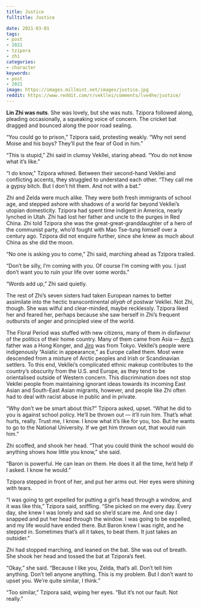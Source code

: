 ```yaml
---
title: Justice
fulltitle: Justice

date: 2021-03-01
tags:
- post
- 2021
- tzipora
- zhi
categories:
- character
keywords:
- post
- 2021
image: https://images.millmint.net/images/justice.jpg
reddit: https://www.reddit.com/r/vekllei/comments/lve4he/justice/
---
```


**Lin Zhi was nuts**. She was lovely, but she was nuts. Tzipora followed along, pleading occasionally, a squeaking voice of concern. The cricket bat dragged and bounced along the poor road sealing.

“You could go to prison,” Tzipora said, protesting weakly. “Why not send Moise and his boys? They’ll put the fear of God in him.”

“This is stupid,” Zhi said in clumsy Vekllei, staring ahead. “You do not know what it’s like.”

“I do know,” Tzipora whined. Between their second-hand Vekllei and conflicting accents, they struggled to understand each other. “They call me a gypsy bitch. But I don’t hit them. And not with a bat.”

Zhi and Zelda were much alike. They were both fresh immigrants of school age, and stepped ashore with shadows of a world far beyond Vekllei’s utopian domesticity. Tzipora had spent time indigent in America, nearly lynched in Utah. Zhi had lost her father and uncle to the purges in Red China. Zhi told Tzipora she was the great-great-granddaughter of a hero of the communist party, who’d fought with Mao Tse-tung himself over a century ago. Tzipora did not enquire further, since she knew as much about China as she did the moon.

“No one is asking you to come,” Zhi said, marching ahead as Tzipora trailed.

“Don’t be silly, I’m coming with you. Of course I’m coming with you. I just don’t want you to ruin your life over some words.”

“Words add up,” Zhi said quietly.

The rest of Zhi’s seven sisters had taken European names to better assimilate into the hectic transcontinental *aliyah* of postwar Vekllei. Not Zhi, though. She was wilful and clear-minded, maybe recklessly. Tzipora liked her and feared her, perhaps because she saw herself in Zhi’s frequent outbursts of anger and principled view of the world.

The Floral Period was stuffed with new citizens, many of them in disfavour of the politics of their home country. Many of them came from Asia — [Ayn’s](https://millmint.net/posts/2020-06-12-ayn/) father was a Hong Konger, and [Jiro](https://millmint.net/posts/2020-04-20-spectre/) was from Tokyo. Vekllei’s people were indigenously “Asiatic in appearance,” as Europe called them. Most were descended from a mixture of Arctic peoples and Irish or Scandinavian settlers. To this end, Vekllei’s complicated ethnic makeup contributes to the country’s obscurity from the U.S. and Europe, as they tend to be orientalised outside of Western concern. This discrimination does not stop Vekllei people from maintaining ignorant ideas towards its incoming East Asian and South-East Asian migrants, however, and people like Zhi often had to deal with racist abuse in public and in private.

“Why don’t we be smart about this?” Tzipora asked, upset. “What he did to you is against school policy. He’ll be thrown out — it’ll ruin him. That’s what hurts, really. Trust me, I know. I know what it’s like for you, too. But he wants to go to the National University. If we get him thrown out, that would ruin him.”

Zhi scoffed, and shook her head. “That you could think the school would do anything shows how little you know,” she said.

“Baron is powerful. He can lean on them. He does it all the time, he’d help if I asked. I know he would.”

Tzipora stepped in front of her, and put her arms out. Her eyes were shining with tears.

“I was going to get expelled for putting a girl’s head through a window, and it was like this,” Tzipora said, sniffling. “She picked on me every day. Every day, she knew I was lonely and sad so she’d scare me. And one day I snapped and put her head through the window. I was going to be expelled, and my life would have ended there. But Baron knew I was right, and he stepped in. Sometimes that’s all it takes, to beat them. It just takes an outsider.”

Zhi had stopped marching, and leaned on the bat. She was out of breath. She shook her head and tossed the bat at Tzipora’s feet.

“Okay,” she said. “Because I like you, Zelda, that’s all. Don’t tell him anything. Don’t tell anyone anything. This is my problem. But I don’t want to upset you. We’re quite similar, I think.”

“Too similar,” Tzipora said, wiping her eyes. “But it’s not our fault. Not really.”
